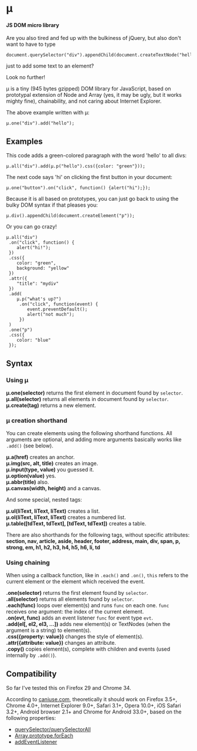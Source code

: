 # µ

#### JS DOM micro library

Are you also tired and fed up with the bulkiness of jQuery, but also don't want to have to type

    document.querySelector("div").appendChild(document.createTextNode("hello"));

just to add some text to an element?

Look no further!

µ is a tiny (945 bytes gzipped) DOM library for JavaScript, based on prototypal extension of Node and Array (yes, it may be ugly, but it works mighty fine), chainability, and not caring about Internet Explorer.

The above example written with µ:

    µ.one("div").add("hello");

## Examples

This code adds a green-colored paragraph with the word 'hello' to all divs:

    µ.all("div").add(µ.p("hello").css({color: "green"}));

The next code says 'hi' on clicking the first button in your document:

    µ.one("button").on("click", function() {alert("hi");});

Because it is all based on prototypes, you can just go back to using the bulky DOM syntax if that pleases you:

    µ.div().appendChild(document.createElement("p"));

Or you can go crazy!

    µ.all("div")
     .on("click", function() {
        alert("hi!");
     })
     .css({
        color: "green",
        background: "yellow"
     })
     .attr({
        "title": "mydiv"
     })
     .add(
        µ.p("what's up?")
         .on("click", function(event) {
            event.preventDefault();
            alert("not much");
         })
     )
     .one("p")
     .css({
        color: "blue"
     });

## Syntax

### Using µ

**µ.one(selector)** returns the first element in document found by `selector`.  
**µ.all(selector)** returns all elements in document found by `selector`.  
**µ.create(tag)** returns a new element.

### µ creation shorthand

You can create elements using the following shorthand functions. All arguments are optional, and adding more arguments basically works like `.add()` (see below).

**µ.a(href)** creates an anchor.  
**µ.img(src, alt, title)** creates an image.  
**µ.input(type, value)** you guessed it.  
**µ.option(value)** yes.  
**µ.abbr(title)** also.  
**µ.canvas(width, height)** and a canvas.

And some special, nested tags:

**µ.ul(liText, liText, liText)** creates a list.  
**µ.ol(liText, liText, liText)** creates a numbered list.  
**µ.table([tdText, tdText], [tdText, tdText])** creates a table.

There are also shorthands for the following tags, without specific attributes: **section, nav, article, aside, header, footer, address, main, div, span, p, strong, em, h1, h2, h3, h4, h5, h6, li, td**

### Using chaining

When using a callback function, like in `.each()` and `.on()`, `this` refers to the current element or the element which received the event.

**.one(selector)** returns the first element found by `selector`.  
**.all(selector)** returns all elements found by `selector`.  
**.each(func)** loops over element(s) and runs `func` on each one. `func` receives one argument: the index of the current element.  
**.on(evt, func)** adds an event listener `func` for event type `evt`.  
**.add(el[, el2, el3, ...])** adds new element(s) or TextNodes (when the argument is a string) to element(s).    
**.css({property: value})** changes the style of element(s).  
**.attr({attribute: value})** changes an attribute.  
**.copy()** copies element(s), complete with children and events (used internally by `.add()`).

## Compatibility

So far I've tested this on Firefox 29 and Chrome 34.

According to [caniuse.com](http://caniuse.com), theoretically it should work on Firefox 3.5+, Chrome 4.0+, Internet Explorer 9.0+, Safari 3.1+, Opera 10.0+, iOS Safari 3.2+, Android browser 2.1+ and Chrome for Android 33.0+, based on the following properties:

- [querySelector/querySelectorAll](http://caniuse.com/queryselector)
- [Array.prototype.forEach](http://kangax.github.io/es5-compat-table/#Array.prototype.forEach)
- [addEventListener](https://developer.mozilla.org/en-US/docs/Web/API/EventTarget.addEventListener)